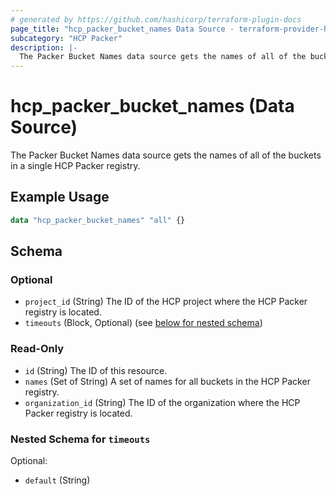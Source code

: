 ```yaml
---
# generated by https://github.com/hashicorp/terraform-plugin-docs
page_title: "hcp_packer_bucket_names Data Source - terraform-provider-hcp"
subcategory: "HCP Packer"
description: |-
  The Packer Bucket Names data source gets the names of all of the buckets in a single HCP Packer registry.
---
```


# hcp_packer_bucket_names (Data Source)

The Packer Bucket Names data source gets the names of all of the buckets in a single HCP Packer registry.

## Example Usage

```terraform
data "hcp_packer_bucket_names" "all" {}
```

<!-- schema generated by tfplugindocs -->
## Schema

### Optional

- `project_id` (String) The ID of the HCP project where the HCP Packer registry is located.
- `timeouts` (Block, Optional) (see [below for nested schema](#nestedblock--timeouts))

### Read-Only

- `id` (String) The ID of this resource.
- `names` (Set of String) A set of names for all buckets in the HCP Packer registry.
- `organization_id` (String) The ID of the organization where the HCP Packer registry is located.

<a id="nestedblock--timeouts"></a>
### Nested Schema for `timeouts`

Optional:

- `default` (String)

